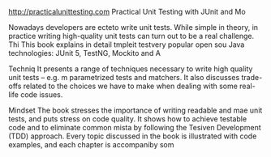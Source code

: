 
http://practicalunittesting.com
Practical Unit Testing with JUnit and Mo



Nowadays developers are ecteto write unit tests. While simple in theory, in practice writing high-quality unit tests can turn out to be a real challenge. Thi
This book explains in detail  tmpleit testvery popular open sou Java technologies: JUnit 5, TestNG, Mockito and A




Techniq
It presents a range of techniques necessary to write high quality unit tests – e.g. m parametrized tests and matchers. It also discusses trade-offs related to the choices we have to make when dealing with some real-life code issues.

Mindset
The book stresses the importance of writing readable and mae unit tests, and puts  stress on code quality. It shows how to achieve testable code and to eliminate common mista by following the Tesiven Development (TDD) approach. Every topic discussed in the book is illustrated with code examples, and each chapter is accompaniby som













